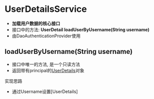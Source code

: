 # UserDetailsService

- **加载用户数据的核心接口**
- 接口中的方法: **UserDetail loadUserByUsername(String username)**
- 由DaoAuthenticationProvider使用

## loadUserByUsername(String username)

- 接口中唯一的方法, 是一个只读方法
- 返回带有principal的[UserDetails](SpringSecurity_UserDetails.md)对象

实现思路

- 通过Username设置[UserDetails]

